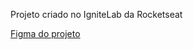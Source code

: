 Projeto criado no IgniteLab da Rocketseat

<a href='https://www.figma.com/file/oDsne5QDAgpzvaQsPnF2Ho/Rocket-Help---Ignite-Lab-(Community)?node-id=37%3A6'>Figma do projeto</a>
